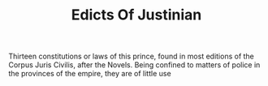 ---
title: Edicts Of Justinian
letter: E
permalink: "/definitions/bld-edicts-of-justinian.html"
body: Thirteen constitutions or laws of this prince, found in most editions of the
  Corpus Juris Civilis, after the Novels. Being confined to matters of police in the
  provinces of the empire, they are of little use
published_at: '2018-07-07'
source: Black's Law Dictionary 2nd Ed (1910)
layout: post
---